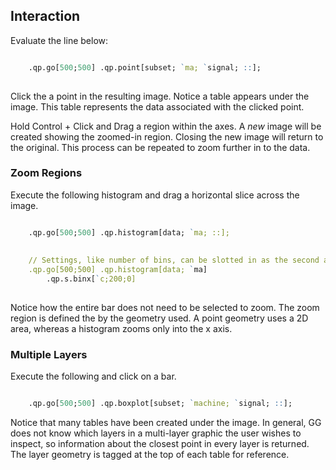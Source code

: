 ## Interaction


Evaluate the line below:

```q

    .qp.go[500;500] .qp.point[subset; `ma; `signal; ::];
    
```

Click the a point in the resulting image. Notice a table appears under
the image. This table represents the data associated with the clicked
point.

Hold Control + Click and Drag a region within the axes. A *new* image
will be created showing the zoomed-in region. Closing the new image
will return to the original. This process can be repeated to zoom further
in to the data.

### Zoom Regions

Execute the following histogram and drag a horizontal slice across the image.

```q

    .qp.go[500;500] .qp.histogram[data; `ma; ::];
    
    
    // Settings, like number of bins, can be slotted in as the second argument
    .qp.go[500;500] .qp.histogram[data; `ma] 
        .qp.s.binx[`c;200;0]
    
```

Notice how the entire bar does not need to be selected to zoom. The zoom
region is defined the by the geometry used. A point geometry uses a 2D
area, whereas a histogram zooms only into the x axis.

### Multiple Layers

Execute the following and click on a bar.

```q

    .qp.go[500;500] .qp.boxplot[subset; `machine; `signal; ::];

```

Notice that many tables have been created under the image. In general, GG does
not know which layers in a multi-layer graphic the user wishes to inspect, so
information about the closest point in every layer is returned. The layer 
geometry is tagged at the top of each table for reference.
